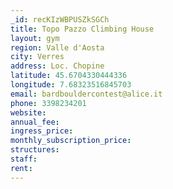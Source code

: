```yaml
---
_id: recKIzWBPUSZkSGCh
title: Topo Pazzo Climbing House
layout: gym
region: Valle d'Aosta
city: Verres
address: Loc. Chopine
latitude: 45.6704330444336
longitude: 7.68323516845703
email: bardbouldercontest@alice.it
phone: 3398234201
website: 
annual_fee: 
ingress_price: 
monthly_subscription_price: 
structures: 
staff: 
rent: 
---
```


